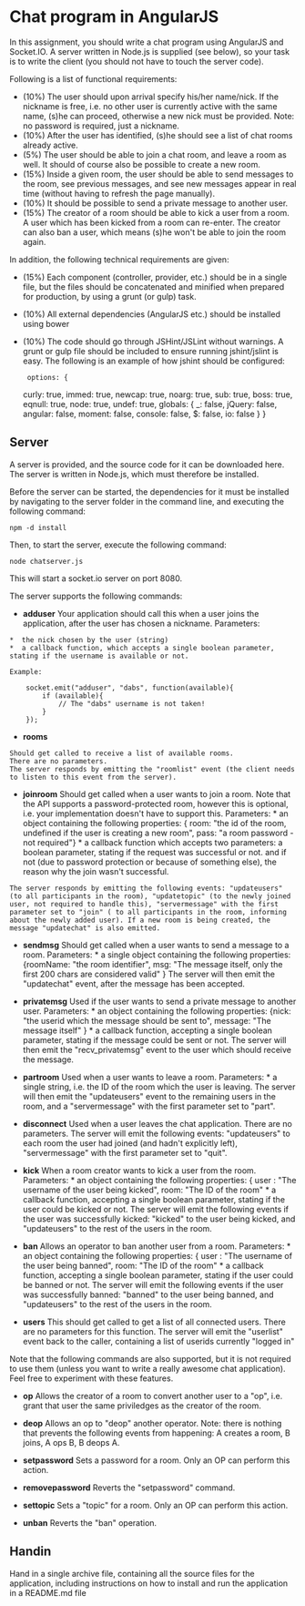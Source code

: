  	
# Chat program in AngularJS

In this assignment, you should write a chat program using AngularJS and Socket.IO. A server written in Node.js is supplied (see below), so your task is to write the client (you should not have to touch the server code).

Following is a list of functional requirements:

*  (10%) The user should upon arrival specify his/her name/nick. If the nickname is free, i.e. no other user is currently active with the same name, (s)he can proceed, otherwise a new nick must be provided. Note: no password is required, just a nickname.
*  (10%) After the user has identified, (s)he should see a list of chat rooms already active.
*  (5%) The user should be able to join a chat room, and leave a room as well. It should of course also be possible to create a new room.
*  (15%) Inside a given room, the user should be able to send messages to the room, see previous messages, and see new messages appear in real time (without having to refresh the page manually).
*  (10%) It should be possible to send a private message to another user.
*  (15%) The creator of a room should be able to kick a user from a room. A user which has been kicked from a room can re-enter. The creator can also ban a user, which means (s)he won't be able to join the room again.

In addition, the following technical requirements are given:

*  (15%) Each component (controller, provider, etc.) should be in a single file, but the files should be concatenated and minified when prepared for production, by using a grunt (or gulp) task.
*  (10%) All external dependencies (AngularJS etc.) should be installed using bower
*  (10%) The code should go through JSHint/JSLint without warnings. A grunt or gulp file should be included to ensure running jshint/jslint is easy. The following is an example of how jshint should be configured:

		options: {
	  curly:  true,
	  immed:  true,
	  newcap: true,
	  noarg:  true,
	  sub:    true,
	  boss:   true,
	  eqnull: true,
	  node:   true,
	  undef:  true,
	  globals: {
		_:       false,
		jQuery:  false,
		angular: false,
		moment:  false,
		console: false,
		$:       false,
		io:      false
	  }
	 }

## Server

A server is provided, and the source code for it can be downloaded here. The server is written in Node.js, which must therefore be installed.

Before the server can be started, the dependencies for it must be installed by navigating to the server folder in the command line, and executing the following command:

	npm -d install

Then, to start the server, execute the following command:

	node chatserver.js

This will start a socket.io server on port 8080.

The server supports the following commands:

  *  **adduser**
Your application should call this when a user joins the application, after the user has chosen a nickname.
Parameters:

    *  the nick chosen by the user (string)
    *  a callback function, which accepts a single boolean parameter, stating if the username is available or not.

    Example:

		socket.emit("adduser", "dabs", function(available){
			if (available){
				// The "dabs" username is not taken! 
			}
		});
     
  *  **rooms**

    Should get called to receive a list of available rooms. 
    There are no parameters.
    The server responds by emitting the "roomlist" event (the client needs to listen to this event from the server).
     
  *  **joinroom**
    Should get called when a user wants to join a room. Note that the API supports a password-protected room, however this is optional, i.e. your implementation doesn't have to support this.
    Parameters:
    *  an object containing the following properties: { room: "the id of the room, undefined if the user is creating a new room", pass: "a room password - not required"}
    *  a callback function which accepts two parameters:  a boolean parameter, stating if the request was successful or not. and if not (due to password protection or because of something else), the reason why the join wasn't successful.

    The server responds by emitting the following events: "updateusers" (to all participants in the room), "updatetopic" (to the newly joined user, not required to handle this), "servermessage" with the first parameter set to "join" ( to all participants in the room, informing about the newly added user). If a new room is being created, the message "updatechat" is also emitted. 
     
  *  **sendmsg**
    Should get called when a user wants to send a message to a room. 
    Parameters:
    *  a single object containing the following properties: {roomName: "the room identifier", msg: "The message itself, only the first 200 chars are considered valid" }
    The server will then emit the "updatechat" event, after the message has been accepted.
     
  *  **privatemsg**
    Used if the user wants to send a private message to another user.
    Parameters:
    *  an object containing the following properties: {nick: "the userid which the message should be sent to", message: "The message itself" }
    *  a callback function, accepting a single boolean parameter, stating if the message could be sent or not.
    The server will then emit the "recv_privatemsg" event to the user which should receive the message.
     
  *  **partroom**
    Used when a user wants to leave a room.
    Parameters:
    *  a single string, i.e. the ID of the room which the user is leaving.
    The server will then emit the "updateusers" event to the remaining users in the room, and a "servermessage" with the first parameter set to "part".
     
  *  **disconnect**
    Used when a user leaves the chat application.
    There are no parameters.
    The server will emit the following events: "updateusers" to each room the user had joined (and hadn't explicitly left), "servermessage" with the first parameter set to "quit".
     
  *  **kick**
    When a room creator wants to kick a user from the room.
    Parameters:
    *  an object containing the following properties: { user : "The username of the user being kicked", room: "The ID of the room"
    *  a callback function, accepting a single boolean parameter, stating if the user could be kicked or not.
    The server will emit the following events if the user was successfully kicked: "kicked" to the user being kicked, and "updateusers" to the rest of the users in the room.
     
  *  **ban**
    Allows an operator to ban another user from a room.
    Parameters:
    *  an object containing the following properties: { user : "The username of the user being banned", room: "The ID of the room"
    *  a callback function, accepting a single boolean parameter, stating if the user could be banned or not. 
    The server will emit the following events if the user was successfully banned: "banned" to the user being banned, and "updateusers" to the rest of the users in the room.
     
  *  **users**
    This should get called to get a list of all connected users.
    There are no parameters for this function.
    The server will emit the "userlist" event back to the caller, containing a list of userids currently "logged in"
     

Note that the following commands are also supported, but it is not required to use them (unless you want to write a really awesome chat application). Feel free to experiment with these features.

  *  **op**
    Allows the creator of a room to convert another user to a "op", i.e. grant that user the same priviledges as the creator of the room.
     
  *  **deop**
    Allows an op to "deop" another operator. Note: there is nothing that prevents the following events from happening: A creates a room, B joins, A ops B, B deops A.
     
  *  **setpassword**
    Sets a password for a room. Only an OP can perform this action.
     
  *  **removepassword**
    Reverts the "setpassword" command.
     
  *  **settopic**
    Sets a "topic" for a room. Only an OP can perform this action.
     
  *  **unban**
    Reverts the "ban" operation.

## Handin

Hand in a single archive file, containing all the source files for the application, including instructions on how to install and run the application in a README.md file

